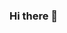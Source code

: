 ### Hi there 👋

<!--
**Stefanlog/Stefanlog** is a ✨ _special_ ✨ repository because its `README.md` (this file) appears on your GitHub profile.

Here are some ideas to get you started:

Steps:

Minecraft:

Download Source Code (ZIP)

Extract the folder in your .minecraft/

Download forge 1.7.10 Latest and Install It

Once You're done open the Minecraft Launcher click the button (INSTANCES)

and Launch 1.7.10 Forge you'll see the forge Icon on It

Congrats join the server (We already added the server list for ya 😄)
Multimc:

Download Modern War Season 2.zip

Download MultiMC (Works for Prism Launcher).

Open MultiMC | Prism Launcher.

Hit "Add Instance".

Select Import from Zip.

Select "Browse".

Double click on the zip folder you just downloaded.

Have fun the server is there when you launch It.
Not Working Use MultiMC Download PRISM Launcher

CurseForge:

Download CurseForge.zip

Download Curseforge App.

Open Curseforge App.

Hit "Create Custom Profile".

Select Import.

Double click on the zip folder you just downloaded.

Have fun the server is there when you launch It.
